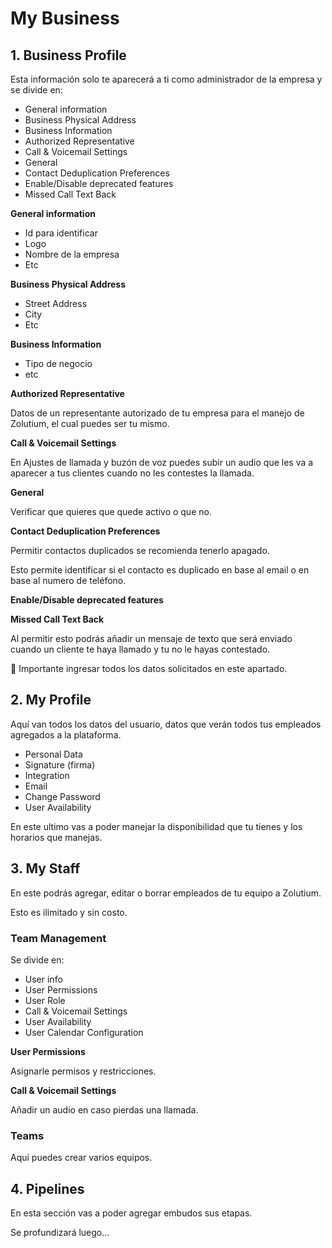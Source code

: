 # My Business

## 1. Business Profile

Esta información solo te aparecerá a ti como administrador de la empresa y se divide en:

- General information
- Business Physical Address
- Business Information
- Authorized Representative
- Call & Voicemail Settings
- General
- Contact Deduplication Preferences
- Enable/Disable deprecated features
- Missed Call Text Back

**General information**

- Id para identificar
- Logo
- Nombre de la empresa
- Etc

**Business Physical Address**

- Street Address
- City
- Etc

**Business Information**

- Tipo de negocio
- etc

**Authorized Representative**

Datos de un representante autorizado de tu empresa para el manejo de Zolutium, el cual puedes ser tu mismo.

**Call & Voicemail Settings**

En Ajustes de llamada y buzón de voz puedes subir un audio que les va a aparecer a tus clientes cuando no les contestes la llamada.

**General**

Verificar que quieres que quede activo o que no.

**Contact Deduplication Preferences**

Permitir contactos duplicados se recomienda tenerlo apagado.

Esto permite identificar si el contacto es duplicado en base al email o en base al numero de teléfono.

**Enable/Disable deprecated features**

**Missed Call Text Back**

Al permitir esto podrás añadir un mensaje de texto que será enviado cuando un cliente te haya llamado y tu no le hayas contestado. 

📌 Importante ingresar todos los datos solicitados en este apartado.

## 2. My Profile

Aquí van todos los datos del usuario, datos que verán todos tus empleados agregados a la plataforma.

- Personal Data
- Signature (firma)
- Integration
- Email
- Change Password
- User Availability

En este ultimo vas a poder manejar la disponibilidad que tu tienes y los horarios que manejas.

## 3. My Staff

En este podrás agregar, editar o borrar empleados de tu equipo a Zolutium. 

Esto es ilimitado y sin costo.

### Team Management

Se divide en:

- User info
- User Permissions
- User Role
- Call & Voicemail Settings
- User Availability
- User Calendar Configuration

**User Permissions**

Asignarle permisos y restricciones.

**Call & Voicemail Settings**

Añadir un audio en caso pierdas una llamada.

### Teams

Aquí puedes crear varios equipos.

## 4. Pipelines

En esta sección vas a poder agregar embudos sus etapas.

Se profundizará luego...